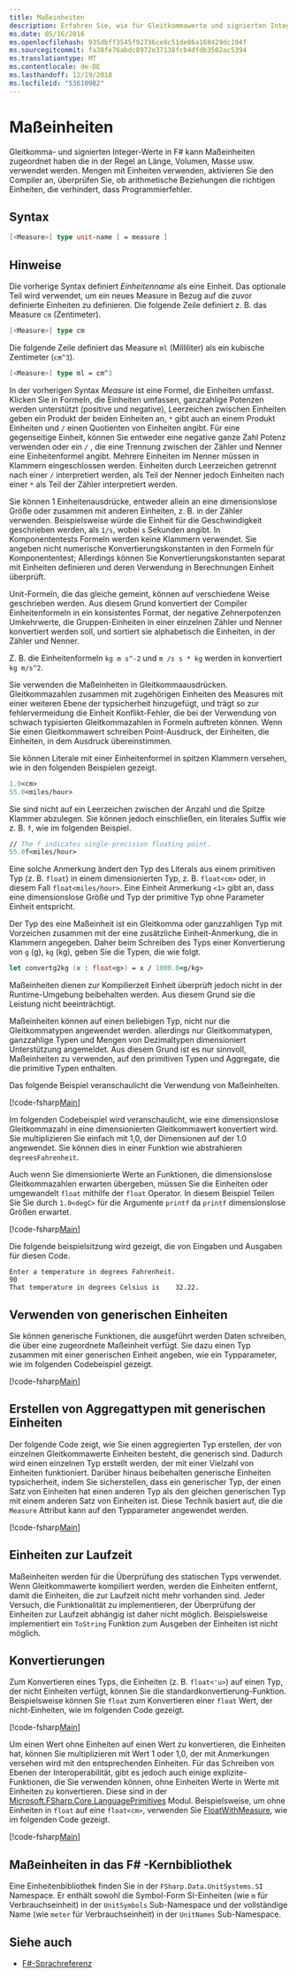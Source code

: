 ```yaml
---
title: Maßeinheiten
description: Erfahren Sie, wie für Gleitkommawerte und signierten Integer-Werte in F# können Einheiten, die in der Regel verwendet werden, Länge, Volumen und die Masse an verknüpft haben.
ms.date: 05/16/2016
ms.openlocfilehash: 935dbff3545f92736ce8c51de86a168429dc194f
ms.sourcegitcommit: fa38fe76abdc8972e37138fcb4dfdb3502ac5394
ms.translationtype: MT
ms.contentlocale: de-DE
ms.lasthandoff: 12/19/2018
ms.locfileid: "53610982"
---
```

# <a name="units-of-measure"></a>Maßeinheiten

Gleitkomma- und signierten Integer-Werte in F# kann Maßeinheiten zugeordnet haben die in der Regel an Länge, Volumen, Masse usw. verwendet werden. Mengen mit Einheiten verwenden, aktivieren Sie den Compiler an, überprüfen Sie, ob arithmetische Beziehungen die richtigen Einheiten, die verhindert, dass Programmierfehler.

## <a name="syntax"></a>Syntax

```fsharp
[<Measure>] type unit-name [ = measure ]
```

## <a name="remarks"></a>Hinweise

Die vorherige Syntax definiert *Einheitenname* als eine Einheit. Das optionale Teil wird verwendet, um ein neues Measure in Bezug auf die zuvor definierte Einheiten zu definieren. Die folgende Zeile definiert z. B. das Measure `cm` (Zentimeter).

```fsharp
[<Measure>] type cm
```

Die folgende Zeile definiert das Measure `ml` (Milliliter) als ein kubische Zentimeter (`cm^3`).

```fsharp
[<Measure>] type ml = cm^3
```

In der vorherigen Syntax *Measure* ist eine Formel, die Einheiten umfasst. Klicken Sie in Formeln, die Einheiten umfassen, ganzzahlige Potenzen werden unterstützt (positive und negative), Leerzeichen zwischen Einheiten geben ein Produkt der beiden Einheiten an, `*` gibt auch an einem Produkt Einheiten und `/` einen Quotienten von Einheiten angibt. Für eine gegenseitige Einheit, können Sie entweder eine negative ganze Zahl Potenz verwenden oder ein `/` , die eine Trennung zwischen der Zähler und Nenner eine Einheitenformel angibt. Mehrere Einheiten im Nenner müssen in Klammern eingeschlossen werden. Einheiten durch Leerzeichen getrennt nach einer `/` interpretiert werden, als Teil der Nenner jedoch Einheiten nach einer `*` als Teil der Zähler interpretiert werden.

Sie können 1 Einheitenausdrücke, entweder allein an eine dimensionslose Größe oder zusammen mit anderen Einheiten, z. B. in der Zähler verwenden. Beispielsweise würde die Einheit für die Geschwindigkeit geschrieben werden, als `1/s`, wobei `s` Sekunden angibt. In Komponententests Formeln werden keine Klammern verwendet. Sie angeben nicht numerische Konvertierungskonstanten in den Formeln für Komponententest; Allerdings können Sie Konvertierungskonstanten separat mit Einheiten definieren und deren Verwendung in Berechnungen Einheit überprüft.

Unit-Formeln, die das gleiche gemeint, können auf verschiedene Weise geschrieben werden. Aus diesem Grund konvertiert der Compiler Einheitenformeln in ein konsistentes Format, der negative Zehnerpotenzen Umkehrwerte, die Gruppen-Einheiten in einer einzelnen Zähler und Nenner konvertiert werden soll, und sortiert sie alphabetisch die Einheiten, in der Zähler und Nenner.

Z. B. die Einheitenformeln `kg m s^-2` und `m /s s * kg` werden in konvertiert `kg m/s^2`.

Sie verwenden die Maßeinheiten in Gleitkommaausdrücken. Gleitkommazahlen zusammen mit zugehörigen Einheiten des Measures mit einer weiteren Ebene der typsicherheit hinzugefügt, und trägt so zur fehlervermeidung die Einheit Konflikt-Fehler, die bei der Verwendung von schwach typisierten Gleitkommazahlen in Formeln auftreten können. Wenn Sie einen Gleitkommawert schreiben Point-Ausdruck, der Einheiten, die Einheiten, in dem Ausdruck übereinstimmen.

Sie können Literale mit einer Einheitenformel in spitzen Klammern versehen, wie in den folgenden Beispielen gezeigt.

```fsharp
1.0<cm>
55.0<miles/hour>
```

Sie sind nicht auf ein Leerzeichen zwischen der Anzahl und die Spitze Klammer abzulegen. Sie können jedoch einschließen, ein literales Suffix wie z. B. `f`, wie im folgenden Beispiel.

```fsharp
// The f indicates single-precision floating point.
55.0f<miles/hour>
```

Eine solche Anmerkung ändert den Typ des Literals aus einem primitiven Typ (z. B. `float`) in einem dimensionierten Typ, z. B. `float<cm>` oder, in diesem Fall `float<miles/hour>`. Eine Einheit Anmerkung `<1>` gibt an, dass eine dimensionslose Größe und Typ der primitive Typ ohne Parameter Einheit entspricht.

Der Typ des eine Maßeinheit ist ein Gleitkomma oder ganzzahligen Typ mit Vorzeichen zusammen mit der eine zusätzliche Einheit-Anmerkung, die in Klammern angegeben. Daher beim Schreiben des Typs einer Konvertierung von `g` (g), `kg` (kg), geben Sie die Typen, die wie folgt.

```fsharp
let convertg2kg (x : float<g>) = x / 1000.0<g/kg>
```

Maßeinheiten dienen zur Kompilierzeit Einheit überprüft jedoch nicht in der Runtime-Umgebung beibehalten werden. Aus diesem Grund sie die Leistung nicht beeinträchtigt.

Maßeinheiten können auf einen beliebigen Typ, nicht nur die Gleitkommatypen angewendet werden. allerdings nur Gleitkommatypen, ganzzahlige Typen und Mengen von Dezimaltypen dimensioniert Unterstützung angemeldet. Aus diesem Grund ist es nur sinnvoll, Maßeinheiten zu verwenden, auf den primitiven Typen und Aggregate, die die primitive Typen enthalten.

Das folgende Beispiel veranschaulicht die Verwendung von Maßeinheiten.

[!code-fsharp[Main](../../../samples/snippets/fsharp/lang-ref-2/snippet6901.fs)]

Im folgenden Codebeispiel wird veranschaulicht, wie eine dimensionslose Gleitkommazahl in eine dimensionierten Gleitkommawert konvertiert wird. Sie multiplizieren Sie einfach mit 1,0, der Dimensionen auf der 1.0 angewendet. Sie können dies in einer Funktion wie abstrahieren `degreesFahrenheit`.

Auch wenn Sie dimensionierte Werte an Funktionen, die dimensionslose Gleitkommazahlen erwarten übergeben, müssen Sie die Einheiten oder umgewandelt `float` mithilfe der `float` Operator. In diesem Beispiel Teilen Sie Sie durch `1.0<degC>` für die Argumente `printf` da `printf` dimensionslose Größen erwartet.

[!code-fsharp[Main](../../../samples/snippets/fsharp/lang-ref-2/snippet6902.fs)]

Die folgende beispielsitzung wird gezeigt, die von Eingaben und Ausgaben für diesen Code.

```
Enter a temperature in degrees Fahrenheit.
90
That temperature in degrees Celsius is    32.22.
```

## <a name="using-generic-units"></a>Verwenden von generischen Einheiten

Sie können generische Funktionen, die ausgeführt werden Daten schreiben, die über eine zugeordnete Maßeinheit verfügt. Sie dazu einen Typ zusammen mit einer generischen Einheit angeben, wie ein Typparameter, wie im folgenden Codebeispiel gezeigt.

[!code-fsharp[Main](../../../samples/snippets/fsharp/lang-ref-2/snippet6903.fs)]

## <a name="creating-aggregate-types-with-generic-units"></a>Erstellen von Aggregattypen mit generischen Einheiten

Der folgende Code zeigt, wie Sie einen aggregierten Typ erstellen, der von einzelnen Gleitkommawerte Einheiten besteht, die generisch sind. Dadurch wird einen einzelnen Typ erstellt werden, der mit einer Vielzahl von Einheiten funktioniert. Darüber hinaus beibehalten generische Einheiten typsicherheit, indem Sie sicherstellen, dass ein generischer Typ, der einen Satz von Einheiten hat einen anderen Typ als den gleichen generischen Typ mit einem anderen Satz von Einheiten ist. Diese Technik basiert auf, die die `Measure` Attribut kann auf den Typparameter angewendet werden.

[!code-fsharp[Main](../../../samples/snippets/fsharp/lang-ref-2/snippet6904.fs)]

## <a name="units-at-runtime"></a>Einheiten zur Laufzeit

Maßeinheiten werden für die Überprüfung des statischen Typs verwendet. Wenn Gleitkommawerte kompiliert werden, werden die Einheiten entfernt, damit die Einheiten, die zur Laufzeit nicht mehr vorhanden sind. Jeder Versuch, die Funktionalität zu implementieren, der Überprüfung der Einheiten zur Laufzeit abhängig ist daher nicht möglich. Beispielsweise implementiert ein `ToString` Funktion zum Ausgeben der Einheiten ist nicht möglich.

## <a name="conversions"></a>Konvertierungen

Zum Konvertieren eines Typs, die Einheiten (z. B. `float<'u>`) auf einen Typ, der nicht Einheiten verfügt, können Sie die standardkonvertierung-Funktion. Beispielsweise können Sie `float` zum Konvertieren einer `float` Wert, der nicht-Einheiten, wie im folgenden Code gezeigt.

[!code-fsharp[Main](../../../samples/snippets/fsharp/lang-ref-2/snippet6905.fs)]

Um einen Wert ohne Einheiten auf einen Wert zu konvertieren, die Einheiten hat, können Sie multiplizieren mit Wert 1 oder 1,0, der mit Anmerkungen versehen wird mit den entsprechenden Einheiten. Für das Schreiben von Ebenen der Interoperabilität, gibt es jedoch auch einige explizite-Funktionen, die Sie verwenden können, ohne Einheiten Werte in Werte mit Einheiten zu konvertieren. Diese sind in der [Microsoft.FSharp.Core.LanguagePrimitives](https://msdn.microsoft.com/library/69d08ac5-5d51-4c20-bf1e-850fd312ece3) Modul. Beispielsweise, um ohne Einheiten in `float` auf eine `float<cm>`, verwenden Sie [FloatWithMeasure](https://msdn.microsoft.com/library/69520bc7-d67b-46b8-9004-7cac9646b8d9), wie im folgenden Code gezeigt.

[!code-fsharp[Main](../../../samples/snippets/fsharp/lang-ref-2/snippet6906.fs)]

## <a name="units-of-measure-in-the-f-core-library"></a>Maßeinheiten in das F# -Kernbibliothek

Eine Einheitenbibliothek finden Sie in der `FSharp.Data.UnitSystems.SI` Namespace. Er enthält sowohl die Symbol-Form SI-Einheiten (wie `m` für Verbrauchseinheit) in der `UnitSymbols` Sub-Namespace und der vollständige Name (wie `meter` für Verbrauchseinheit) in der `UnitNames` Sub-Namespace.

## <a name="see-also"></a>Siehe auch

- [F#-Sprachreferenz](index.md)